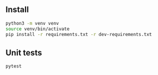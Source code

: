 ## Install

``` bash
python3 -m venv venv
source venv/bin/activate
pip install -r requirements.txt -r dev-requirements.txt
```

## Unit tests

``` bash
pytest
```
